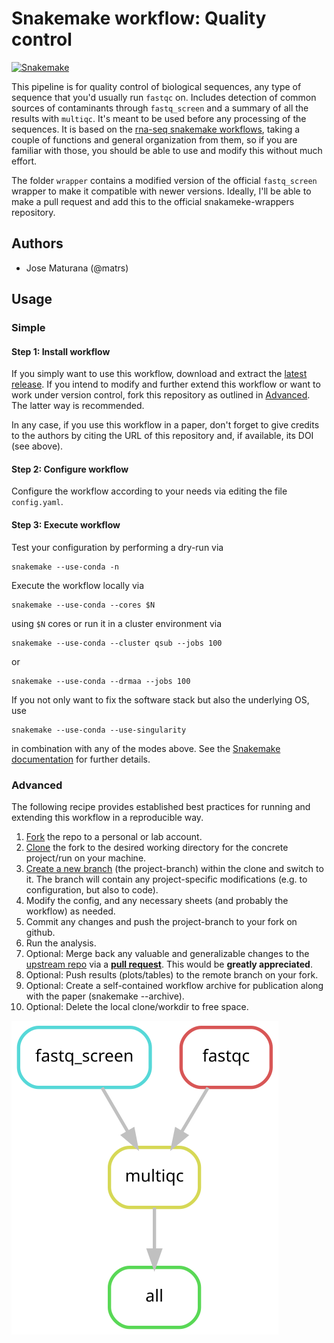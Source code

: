 # Snakemake workflow: Quality control

[![Snakemake](https://img.shields.io/badge/snakemake-≥5.4.1-brightgreen.svg)](https://snakemake.bitbucket.io)

This pipeline is for quality control of biological sequences, any type of sequence that 
you'd usually run `fastqc` on. Includes detection of common sources of contaminants 
through `fastq_screen` and a summary of all the results with `multiqc`. It's meant to be
used before any processing of the sequences. It is based on the 
[rna-seq snakemake workflows](https://github.com/snakemake-workflows),
taking a couple of functions and general organization from them, so if you are familiar 
with those, you should be able to use and modify this without much effort.

The folder `wrapper` contains a modified version of the official `fastq_screen` wrapper 
to make it compatible with newer versions. Ideally, I'll be able to make a pull request 
and add this to the official snakameke-wrappers repository.

## Authors

* Jose Maturana (@matrs)

## Usage

### Simple

#### Step 1: Install workflow

If you simply want to use this workflow, download and extract the [latest release](https://github.com/snakemake-workflows/Quality_control/releases).
If you intend to modify and further extend this workflow or want to work under version control, fork this repository as outlined in [Advanced](#advanced). The latter way is recommended.

In any case, if you use this workflow in a paper, don't forget to give credits to the authors by citing the URL of this repository and, if available, its DOI (see above).

#### Step 2: Configure workflow

Configure the workflow according to your needs via editing the file `config.yaml`.

#### Step 3: Execute workflow

Test your configuration by performing a dry-run via

    snakemake --use-conda -n

Execute the workflow locally via

    snakemake --use-conda --cores $N

using `$N` cores or run it in a cluster environment via

    snakemake --use-conda --cluster qsub --jobs 100

or

    snakemake --use-conda --drmaa --jobs 100

If you not only want to fix the software stack but also the underlying OS, use

    snakemake --use-conda --use-singularity

in combination with any of the modes above.
See the [Snakemake documentation](https://snakemake.readthedocs.io/en/stable/executable.html) for further details.


### Advanced

The following recipe provides established best practices for running and extending this workflow in a reproducible way.

1. [Fork](https://help.github.com/en/articles/fork-a-repo) the repo to a personal or lab account.
2. [Clone](https://help.github.com/en/articles/cloning-a-repository) the fork to the desired working directory for the concrete project/run on your machine.
3. [Create a new branch](https://git-scm.com/docs/gittutorial#_managing_branches) (the project-branch) within the clone and switch to it. The branch will contain any project-specific modifications (e.g. to configuration, but also to code).
4. Modify the config, and any necessary sheets (and probably the workflow) as needed.
5. Commit any changes and push the project-branch to your fork on github.
6. Run the analysis.
7. Optional: Merge back any valuable and generalizable changes to the [upstream repo](https://github.com/snakemake-workflows/Quality_control) via a [**pull request**](https://help.github.com/en/articles/creating-a-pull-request). This would be **greatly appreciated**.
8. Optional: Push results (plots/tables) to the remote branch on your fork.
9. Optional: Create a self-contained workflow archive for publication along with the paper (snakemake --archive).
10. Optional: Delete the local clone/workdir to free space.

![DAG](/dag_rules.svg)